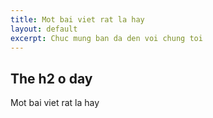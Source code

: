 ```yaml
---
title: Mot bai viet rat la hay
layout: default
excerpt: Chuc mung ban da den voi chung toi
---
```

## The h2 o day

Mot bai viet rat la hay